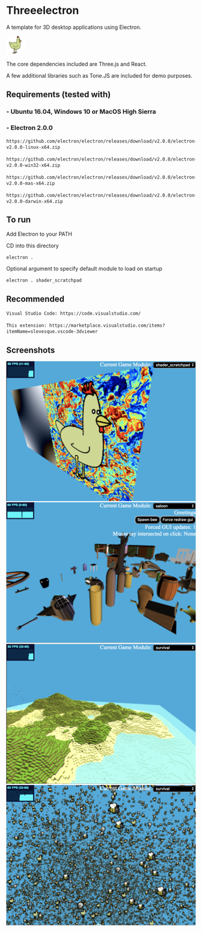 # Threeelectron

A template for 3D desktop applications using Electron. 

<!-- ![Chicken image](https://github.com/ThreeelectronInc/threeelectron/blob/master/src/assets/chicken.png) -->

<img src="./src/assets/chicken.png" width="50">

The core dependencies included are Three.js and React.

A few additional libraries such as Tone.JS are included for demo purposes.  

## Requirements (tested with)

### - Ubuntu 16.04, Windows 10 or MacOS High Sierra

### - Electron 2.0.0
    https://github.com/electron/electron/releases/download/v2.0.0/electron-v2.0.0-linux-x64.zip

    https://github.com/electron/electron/releases/download/v2.0.0/electron-v2.0.0-win32-x64.zip
    
    https://github.com/electron/electron/releases/download/v2.0.0/electron-v2.0.0-mas-x64.zip

    https://github.com/electron/electron/releases/download/v2.0.0/electron-v2.0.0-darwin-x64.zip


## To run

Add Electron to your PATH

CD into this directory

    electron .

Optional argument to specify default module to load on startup

    electron . shader_scratchpad

## Recommended

    Visual Studio Code: https://code.visualstudio.com/

    This extension: https://marketplace.visualstudio.com/items?itemName=slevesque.vscode-3dviewer

<!-- 
![Chicken Shader](https://github.com/ThreeelectronInc/threeelectron/blob/master/chicken.png)

![Saloon Assets](https://github.com/ThreeelectronInc/threeelectron/blob/master/saloon.png)

![Voxel Island](https://github.com/ThreeelectronInc/threeelectron/blob/master/island.png)

![Particle Swarm](https://github.com/ThreeelectronInc/threeelectron/blob/master/swarm.png) -->

## Screenshots

<img src="./screenshots/chicken.png" />
<img src="./screenshots/saloon.png" />
<img src="./screenshots/island.png" />
<img src="./screenshots/swarm.png" />